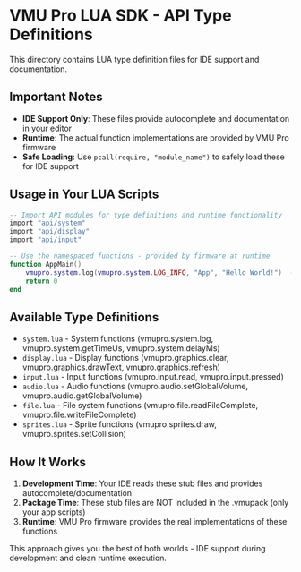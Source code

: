 # VMU Pro LUA SDK - API Type Definitions

This directory contains LUA type definition files for IDE support and documentation.

## Important Notes

- **IDE Support Only**: These files provide autocomplete and documentation in your editor
- **Runtime**: The actual function implementations are provided by VMU Pro firmware
- **Safe Loading**: Use `pcall(require, "module_name")` to safely load these for IDE support

## Usage in Your LUA Scripts

```lua
-- Import API modules for type definitions and runtime functionality
import "api/system"
import "api/display"
import "api/input"

-- Use the namespaced functions - provided by firmware at runtime
function AppMain()
    vmupro.system.log(vmupro.system.LOG_INFO, "App", "Hello World!")  -- IDE will show autocomplete
    return 0
end
```

## Available Type Definitions

- `system.lua` - System functions (vmupro.system.log, vmupro.system.getTimeUs, vmupro.system.delayMs)
- `display.lua` - Display functions (vmupro.graphics.clear, vmupro.graphics.drawText, vmupro.graphics.refresh)
- `input.lua` - Input functions (vmupro.input.read, vmupro.input.pressed)
- `audio.lua` - Audio functions (vmupro.audio.setGlobalVolume, vmupro.audio.getGlobalVolume)
- `file.lua` - File system functions (vmupro.file.readFileComplete, vmupro.file.writeFileComplete)
- `sprites.lua` - Sprite functions (vmupro.sprites.draw, vmupro.sprites.setCollision)

## How It Works

1. **Development Time**: Your IDE reads these stub files and provides autocomplete/documentation
2. **Package Time**: These stub files are NOT included in the .vmupack (only your app scripts)
3. **Runtime**: VMU Pro firmware provides the real implementations of these functions

This approach gives you the best of both worlds - IDE support during development and clean runtime execution.